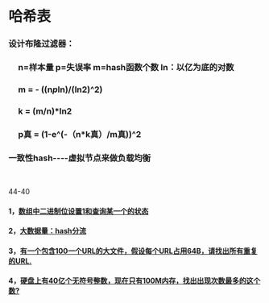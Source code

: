 # 哈希表
### 设计布隆过滤器：
### &nbsp;&nbsp;&nbsp;&nbsp;  	n=样本量    p=失误率   m=hash函数个数   ln：以亿为底的对数
	
### &nbsp;&nbsp;&nbsp;&nbsp;  		  m = - ((n*p*ln)/(ln2)^2)
	
### &nbsp;&nbsp;&nbsp;&nbsp;  		  k = (m/n)*ln2
	
### &nbsp;&nbsp;&nbsp;&nbsp;  		  p真 = (1-e^(-（n*k真）/m真))^2 

	
### 一致性hash----虚拟节点来做负载均衡
&emsp;
&emsp;

44-40
#### 1，[数组中二进制位设置1和查询某一个的状态](https://github.com/sihaihou/algorithm/blob/master/src/com/reyco/algorithm/hash/Test1.java)
#### 2，[大数据量：hash分流](https://github.com/sihaihou/algorithm/blob/master/src/com/reyco/algorithm/hash/Test2.java)
#### 3，[有一个包含100一个URL的大文件，假设每个URL占用64B，请找出所有重复的URL.](https://github.com/sihaihou/algorithm/blob/master/src/com/reyco/algorithm/hash/Test3.java)
#### 4，[硬盘上有40亿个无符号整数，现在只有100M内存，找出出现次数最多的这个数?](https://github.com/sihaihou/algorithm/blob/master/src/com/reyco/algorithm/hash/Test4.java)
